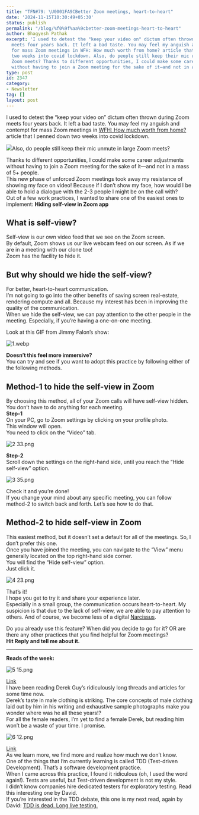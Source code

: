 ```yaml
---
title: "TFN#79: \U0001FA9CBetter Zoom meetings, heart-to-heart"
date: '2024-11-15T10:30:49+05:30'
status: publish
permalink: "/blog/%f0%9f%aa%9cbetter-zoom-meetings-heart-to-heart"
author: Bhagyesh Pathak
excerpt: 'I used to detest the "keep your video on" dictum often thrown during Zoom
  meets four years back. It left a bad taste. You may feel my anguish and contempt
  for mass Zoom meetings in WFH: How much worth from home? article that I penned down
  two weeks into covid lockdown. Also, do people still keep their mic unmute in large
  Zoom meets? Thanks to different opportunities, I could make some career adjustments
  without having to join a Zoom meeting for the sake of it—and not in a mass of 5+...'
type: post
id: 2347
category:
- Newsletter
tag: []
layout: post
---
```


I used to detest the “keep your video on” dictum often thrown during Zoom meets four years back. It left a bad taste. You may feel my anguish and contempt for mass Zoom meetings in [WFH: How much worth from home?](https://bhagyeshpathak.com/blog//wfh-how-much-worth-from-home) article that I penned down two weeks into covid lockdown.

![](https://embed.filekitcdn.com/e/tkwVjiL2WnM6sb9P2ZThes/dRCiLZuzLYytmFJPMZ98MU)Also, do people still keep their mic unmute in large Zoom meets?

Thanks to different opportunities, I could make some career adjustments without having to join a Zoom meeting for the sake of it—and not in a mass of 5+ people.  
This new phase of unforced Zoom meetings took away my resistance of showing my face on video! Because if I don’t show my face, how would I be able to hold a dialogue with the 2-3 people I might be on the call with?  
Out of a few work practices, I wanted to share one of the easiest ones to implement: **Hiding self-view in Zoom app**

What is self-view?
------------------

Self-view is our own video feed that we see on the Zoom screen.  
By default, Zoom shows us our live webcam feed on our screen. As if we are in a meeting with our clone too!  
Zoom has the facility to hide it.

But why should we hide the self-view?
-------------------------------------

For better, heart-to-heart communication.  
I’m not going to go into the other benefits of saving screen real-estate, rendering compute and all. Because my interest has been in improving the quality of the communication.  
When we hide the self-view, we can pay attention to the other people in the meeting. Especially, if you’re having a one-on-one meeting.

Look at this GIF from Jimmy Falon’s show:

![1.webp](https://embed.filekitcdn.com/e/tkwVjiL2WnM6sb9P2ZThes/4yh66UqfRFsDmsMzW7bPwd)

**Doesn’t this feel more immersive?**​  
You can try and see if you want to adopt this practice by following either of the following methods.

Method-1 to hide the self-view in Zoom
--------------------------------------

By choosing this method, all of your Zoom calls will have self-view hidden. You don’t have to do anything for each meeting.  
​**Step-1**​  
On your PC, go to Zoom settings by clicking on your profile photo.  
This window will open.  
You need to click on the “Video” tab.

![2 33.png](https://embed.filekitcdn.com/e/tkwVjiL2WnM6sb9P2ZThes/cm7pNv6pewYceqNuUBy3Vx)

**Step-2**​  
Scroll down the settings on the right-hand side, until you reach the “Hide self-view” option.

![3 35.png](https://embed.filekitcdn.com/e/tkwVjiL2WnM6sb9P2ZThes/SLehLWydn6yYTJqxu4ejy)

Check it and you’re done!  
If you change your mind about any specific meeting, you can follow method-2 to switch back and forth. Let’s see how to do that.

Method-2 to hide self-view in Zoom
----------------------------------

This easiest method, but it doesn’t set a default for all of the meetings. So, I don’t prefer this one.  
Once you have joined the meeting, you can navigate to the “View” menu generally located on the top right-hand side corner.  
You will find the “Hide self-view” option.  
Just click it.

![4 23.png](https://embed.filekitcdn.com/e/tkwVjiL2WnM6sb9P2ZThes/rvHw6cdfuGCtmhA2NV2gZk)

That’s it!  
I hope you get to try it and share your experience later.  
Especially in a small group, the communication occurs heart-to-heart. My suspicion is that due to the lack of self-view, we are able to pay attention to others. And of course, we become less of a digital [Narcissus](https://en.wikipedia.org/wiki/Narcissus_(mythology)).

Do you already use this feature? When did you decide to go for it? OR are there any other practices that you find helpful for Zoom meetings?  
​**Hit Reply and tell me about it.**

---

**Reads of the week:**

![5 15.png](https://embed.filekitcdn.com/e/tkwVjiL2WnM6sb9P2ZThes/4yWFu2GH4rpoUCZXYYJP3u)

​[Link](https://x.com/dieworkwear/status/1742775542271893567)​  
I have been reading Derek Guy’s ridiculously long threads and articles for some time now.  
Derek’s taste in male clothing is striking. The core concepts of male clothing laid out by him in his writing and exhaustive sample photographs make you wonder where was he all these years!?  
For all the female readers, I’m yet to find a female Derek, but reading him won’t be a waste of your time. I promise.

![6 12.png](https://embed.filekitcdn.com/e/tkwVjiL2WnM6sb9P2ZThes/vJEWriXtqGnLJjm33BL6bC)

​[Link](https://signalvnoise.com/svn3/the-value-of-human-exploratory-testing/)​  
As we learn more, we find more and realize how much we don’t know.  
One of the things that I’m currently learning is called TDD (Test-driven Development). That’s a software development practice.  
When I came across this practice, I found it ridiculous (oh, I used the word again!). Tests are useful, but Test-driven development is not my style.  
I didn’t know companies hire dedicated testers for exploratory testing. Read this interesting one by David.  
If you’re interested in the TDD debate, this one is my next read, again by David: [TDD is dead. Long live testing.](https://dhh.dk/2014/tdd-is-dead-long-live-testing.html)​